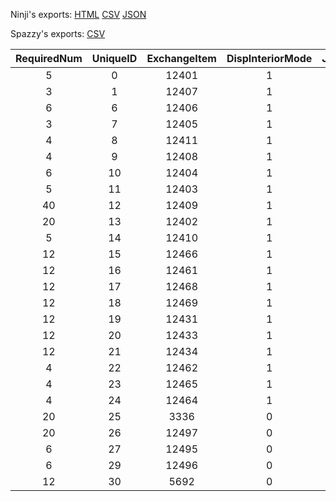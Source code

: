 Ninji's exports: [HTML](https://wuffs.org/acnh/bcsv_140/html/CalendarEventJuneBrideExchange.html) [CSV](https://wuffs.org/acnh/bcsv_140/csv/CalendarEventJuneBrideExchange.csv) [JSON](https://wuffs.org/acnh/bcsv_140/json/CalendarEventJuneBrideExchange.json)

Spazzy's exports: [CSV](JSON)

| RequiredNum | UniqueID | ExchangeItem | DispInteriorMode | JuneBrideProgress |
|:--:|:--:|:--:|:--:|:--:|
| 5 | 0 | 12401 | 1 | 1 | 
| 3 | 1 | 12407 | 1 | 1 | 
| 6 | 6 | 12406 | 1 | 2 | 
| 3 | 7 | 12405 | 1 | 2 | 
| 4 | 8 | 12411 | 1 | 3 | 
| 4 | 9 | 12408 | 1 | 3 | 
| 6 | 10 | 12404 | 1 | 4 | 
| 5 | 11 | 12403 | 1 | 4 | 
| 40 | 12 | 12409 | 1 | 5 | 
| 20 | 13 | 12402 | 1 | 6 | 
| 5 | 14 | 12410 | 1 | 6 | 
| 12 | 15 | 12466 | 1 | 1 | 
| 12 | 16 | 12461 | 1 | 2 | 
| 12 | 17 | 12468 | 1 | 7 | 
| 12 | 18 | 12469 | 1 | 7 | 
| 12 | 19 | 12431 | 1 | 1 | 
| 12 | 20 | 12433 | 1 | 7 | 
| 12 | 21 | 12434 | 1 | 7 | 
| 4 | 22 | 12462 | 1 | 1 | 
| 4 | 23 | 12465 | 1 | 7 | 
| 4 | 24 | 12464 | 1 | 7 | 
| 20 | 25 | 3336 | 0 | 7 | 
| 20 | 26 | 12497 | 0 | 7 | 
| 6 | 27 | 12495 | 0 | 7 | 
| 6 | 29 | 12496 | 0 | 7 | 
| 12 | 30 | 5692 | 0 | 7 | 
